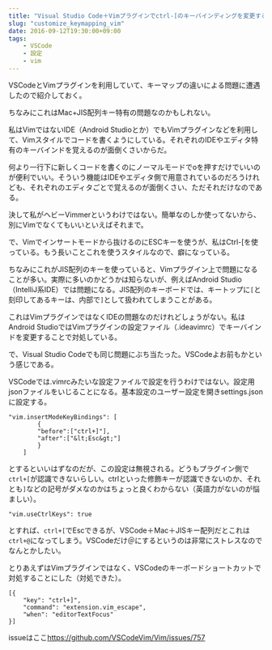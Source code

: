 ```yaml
---
title: "Visual Studio Code＋Vimプラグインでctrl-[のキーバインディングを変更する"
slug: "customize_keymapping_vim"
date: 2016-09-12T19:30:00+09:00
tags:
    - VSCode
    - 設定
    - vim
---
```


VSCodeとVimプラグインを利用していて、キーマップの違いによる問題に遭遇したので紹介しておく。

ちなみにこれはMac+JIS配列キー特有の問題なのかもしれない。

<!--more-->

私はVimではないIDE（Android Studioとか）でもVimプラグインなどを利用して、Vimスタイルでコードを書くようにしている。それぞれのIDEやエディタ特有のキーバインドを覚えるのが面倒くさいからだ。

何より一行下に新しくコードを書くのにノーマルモードでoを押すだけでいいのが便利でいい。そういう機能はIDEやエディタ側で用意されているのだろうけれども、それぞれのエディタごとで覚えるのが面倒くさい、ただそれだけなのである。

決して私がヘビーVimmerというわけではない。簡単なのしか使ってないから、別にVimでなくてもいいといえばそれまで。

で、Vimでインサートモードから抜けるのにESCキーを使うが、私はCtrl-[を使っている。もう長いことこれを使うスタイルなので、癖になっている。

ちなみにこれがJIS配列のキーを使っていると、Vimプラグイン上で問題になることが多い。実際に多いのかどうかは知らないが、例えばAndroid Studio（IntelliJ系IDE）では問題になる。JIS配列のキーボードでは、キートップに`[`と刻印してあるキーは、内部で`]`として扱われてしまうことがある。

これはVimプラグインではなくIDEの問題なのだけれどしょうがない。私はAndroid StudioではVimプラグインの設定ファイル（.ideavimrc）でキーバインドを変更することで対処している。

で、Visual Studio Codeでも同じ問題にぶち当たった。VSCodeよお前もかという感じである。

VSCodeでは.vimrcみたいな設定ファイルで設定を行うわけではない。設定用jsonファイルをいじることになる。基本設定のユーザー設定を開きsettings.jsonに設定する。

```
"vim.insertModeKeyBindings": [
        {
        "before":["ctrl+]"],
        "after":["&lt;Esc&gt;"]
        }
    ]
```

とするといいはずなのだが、この設定は無視される。どうもプラグイン側で`ctrl+[`が認識できないらしい。ctrlといった修飾キーが認識できないのか、それとも`]`などの記号がダメなのかはちょっと良くわからない（英語力がないのが悩ましい）。

`"vim.useCtrlKeys": true`

とすれば、`ctrl+[`でEscできるが、VSCode＋Mac＋JISキー配列だとこれは`ctrl+@`になってしまう。VSCodeだけ＠にするというのは非常にストレスなのでなんとかしたい。

とりあえずはVimプラグインではなく、VSCodeのキーボードショートカットで対処することにした（対処できた）。

```
[{
    "key": "ctrl+]",
    "command": "extension.vim_escape",
    "when": "editorTextFocus"
}]
```

issueはここ<a href="https://github.com/VSCodeVim/Vim/issues/757">https://github.com/VSCodeVim/Vim/issues/757</a>